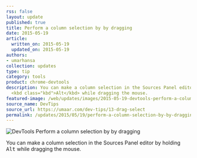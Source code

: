 ```yaml
---
rss: false
layout: update
published: true
title: Perform a column selection by by dragging
date: 2015-05-19
article:
  written_on: 2015-05-19
  updated_on: 2015-05-19
authors:
- umarhansa
collection: updates
type: tip
category: tools
product: chrome-devtools
description: You can make a column selection in the Sources Panel editor by holding
  <kbd class="kbd">Alt</kbd> while dragging the mouse.
featured-image: /web/updates/images/2015-05-19-devtools-perform-a-column-selection-by-by-dragging/drag-select.gif
source_name: DevTips
source_url: https://umaar.com/dev-tips/13-drag-select
permalink: /updates/2015/05/19/perform-a-column-selection-by-by-dragging
---
```

<img src="/web/updates/images/2015-05-19-devtools-perform-a-column-selection-by-by-dragging/drag-select.gif" alt="DevTools Perform a column selection by by dragging">

You can make a column selection in the Sources Panel editor by holding <kbd class="kbd">Alt</kbd> while dragging the mouse.﻿
